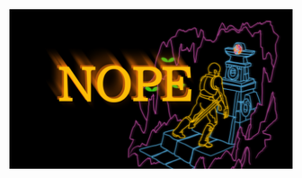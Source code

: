 <div class="field">
  <div class="box"><img src="nope.png" alt="A version of the Rogue game art with a bald man looking dejected next to the Amulet of Yendor, indicating that he has failed to achieve victory."></div>
</div>
